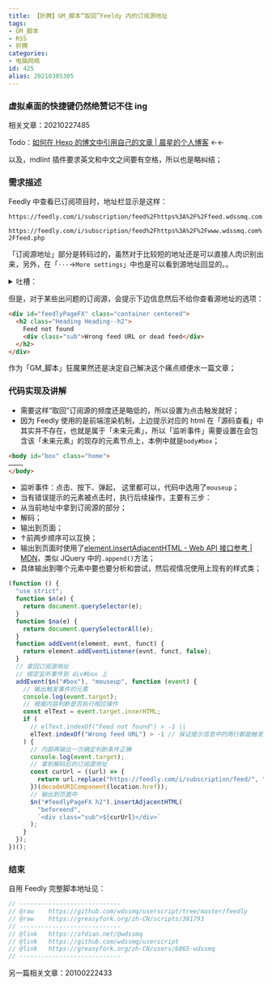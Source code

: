 ```yaml
---
title: 【折腾】GM_脚本“取回”Feeldy 内的订阅源地址
tags:
- GM_脚本
- RSS
- 折腾
categories:
- 电脑网络
id: 425
alias: 20210305305
---
```


### 虚拟桌面的快捷键仍然绝赞记不住 ing

相关文章：20210227485

Todo：[如何在 Hexo 的博文中引用自己的文章 | 晨星的个人博客](https://www.mls-tech.info/hexo/hexo-use-internal-link/ "如何在Hexo的博文中引用自己的文章 | 晨星的个人博客") ←←

以及，mdlint 插件要求英文和中文之间要有空格，所以也是略纠结；

### 需求描述

Feedly 中查看已订阅项目时，地址栏显示是这样：

`https://feedly.com/i/subscription/feed%2Fhttps%3A%2F%2Ffeed.wdssmq.com`

`https://feedly.com/i/subscription/feed%2Fhttps%3A%2F%2Fwww.wdssmq.com%2Ffeed.php`

「订阅源地址」部分是转码过的，虽然对于比较短的地址还是可以直接人肉识别出来，另外，在「`···`→`More settings`」中也是可以看到源地址回显的。。

<details markdown='1'>
<summary>吐槽：</summary>
【果然从博客建议之初就是「不想配图」星人，，，即使改用「Markdown + 免费图床」后也没能提升多少；

【Feedly 这个回显也是过了很久才半途加上的。。
</details>

但是，对于某些出问题的订阅源，会提示下边信息然后不给你查看源地址的选项：

```html
<div id="feedlyPageFX" class="container centered">
  <h2 class="Heading Heading--h2">
    Feed not found
    <div class="sub">Wrong feed URL or dead feed</div>
  </h2>
</div>
```

作为「GM_脚本」狂魔果然还是决定自己解决这个痛点顺便水一篇文章；

### 代码实现及讲解

- 需要这样“取回”订阅源的频度还是略低的，所以设置为点击触发就好；
- 因为 Feedly 使用的是前端渲染机制，上边提示对应的 html 在「源码查看」中其实并不存在，也就是属于「未来元素」，所以「监听事件」需要设置在会包含该「未来元素」的现存的元素节点上，本例中就是`body#box`；

```html
<body id="box" class="home">
…………
</body>
```

- 监听事件：点击、按下、弹起， 这里都可以，代码中选用了`mouseup`；
- 当有错误提示的元素被点击时，执行后续操作，主要有三步：
 - 从当前地址中拿到订阅源的部分；
 - 解码；
 - 输出到页面；
- ↑前两步顺序可以互换；
- 输出到页面时使用了[element.insertAdjacentHTML - Web API 接口参考 | MDN](https://developer.mozilla.org/zh-CN/docs/Web/API/Element/insertAdjacentHTML "element.insertAdjacentHTML - Web API 接口参考 | MDN")，类似 JQuery 中的`.append()`方法；
- 具体输出到哪个元素中要也要分析和尝试，然后视情况使用上现有的样式类；

```js
(function () {
  "use strict";
  function $n(e) {
    return document.querySelector(e);
  }
  function $na(e) {
    return document.querySelectorAll(e);
  }
  function addEvent(element, evnt, funct) {
    return element.addEventListener(evnt, funct, false);
  }
  // 拿回订阅源地址
  // 绑定监听事件到 div#box 上
  addEvent($n("#box"), "mouseup", function (event) {
    // 输出触发事件的元素
    console.log(event.target);
    // 根据内容判断是否执行相应操作
    const elText = event.target.innerHTML;
    if (
      // elText.indexOf("Feed not found") > -1 ||
      elText.indexOf("Wrong feed URL") > -1 // 保证提示信息中的两行都能触发
    ) {
      // 内部再输出一次确定判断条件正确
      console.log(event.target);
      // 拿到解码后的订阅源地址
      const curUrl = ((url) => {
        return url.replace("https://feedly.com/i/subscription/feed/", "");
      })(decodeURIComponent(location.href));
      // 输出到页面中
      $n("#feedlyPageFX h2").insertAdjacentHTML(
        "beforeend",
        `<div class="sub">${curUrl}</div>`
      );
    }
  });
})();
```

### 结束

自用 Feedly 完整脚本地址见：

```js
// ----------------------------
// @raw    https://github.com/wdssmq/userscript/tree/master/feedly
// @raw    https://greasyfork.org/zh-CN/scripts/381793
// ----------------------------
// @link   https://afdian.net/@wdssmq
// @link   https://github.com/wdssmq/userscript
// @link   https://greasyfork.org/zh-CN/users/6865-wdssmq
// ----------------------------
```

另一篇相关文章：20100222433


<!--more-->

